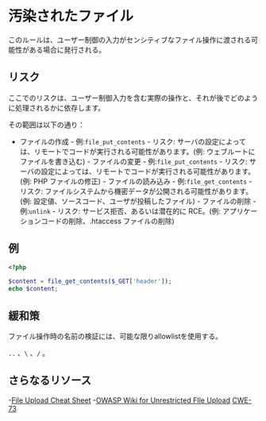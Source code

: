 # 汚染されたファイル

このルールは、ユーザー制御の入力がセンシティブなファイル操作に渡される可能性がある場合に発行される。

## リスク

ここでのリスクは、ユーザー制御入力を含む実際の操作と、それが後でどのように処理されるかに依存します。

その範囲は以下の通り：

- ファイルの作成 - 例:`file_put_contents` - リスク: サーバの設定によっては、リモートでコードが実行される可能性があります。(例: ウェブルートにファイルを書き込む) - ファイルの変更 - 例:`file_put_contents` - リスク: サーバの設定によっては、リモートでコードが実行される可能性があります。(例: PHP ファイルの修正) - ファイルの読み込み - 例:`file_get_contents` - リスク: ファイルシステムから機密データが公開される可能性があります。(例: 設定値、ソースコード、ユーザが投稿したファイル) - ファイルの削除 - 例:`unlink` - リスク: サービス拒否、あるいは潜在的に RCE。(例: アプリケーションコードの削除、.htaccess ファイルの削除)

## 例

```php
<?php

$content = file_get_contents($_GET['header']);
echo $content;
```

## 緩和策

ファイル操作時の名前の検証には、可能な限りallowlistを使用する。

`..` 、`\` 、`/` 。

## さらなるリソース

-[File Upload Cheat Sheet](https://cheatsheetseries.owasp.org/cheatsheets/File_Upload_Cheat_Sheet.html) -[OWASP Wiki for Unrestricted FIle Upload](https://owasp.org/www-community/vulnerabilities/Unrestricted_File_Upload) [CWE-73](https://cwe.mitre.org/data/definitions/73.html)
